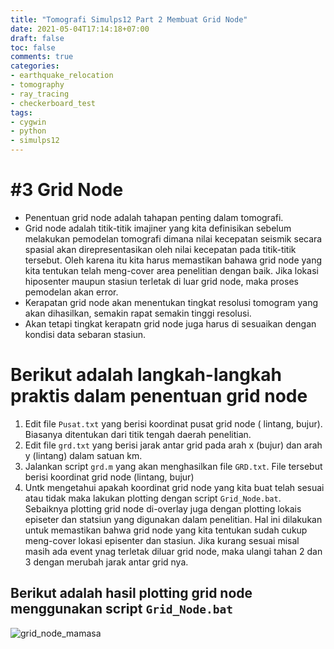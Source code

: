 ```yaml
---
title: "Tomografi Simulps12 Part 2 Membuat Grid Node"
date: 2021-05-04T17:14:18+07:00
draft: false
toc: false
comments: true
categories:
- earthquake_relocation
- tomography
- ray_tracing
- checkerboard_test
tags:
- cygwin
- python
- simulps12
---
```


# #3 Grid Node

 - Penentuan grid node adalah tahapan penting dalam tomografi. 
 - Grid node adalah titik-titik imajiner yang kita definisikan sebelum melakukan pemodelan tomografi dimana nilai kecepatan seismik secara spasial akan direpresentasikan oleh nilai kecepatan pada titik-titik tersebut. Oleh karena itu kita harus memastikan bahawa grid node yang kita tentukan telah meng-cover area penelitian dengan baik. Jika lokasi hiposenter maupun stasiun terletak di luar grid node, maka proses pemodelan akan error. 
 - Kerapatan grid node akan menentukan tingkat resolusi tomogram yang akan dihasilkan, semakin rapat semakin tinggi resolusi. 
 - Akan tetapi tingkat kerapatn grid node juga harus di sesuaikan dengan kondisi data sebaran stasiun.  

# Berikut adalah langkah-langkah praktis dalam penentuan grid node 

1. Edit file `Pusat.txt` yang berisi koordinat pusat grid node ( lintang, bujur). Biasanya ditentukan dari titik tengah daerah penelitian.  
2. Edit file `grd.txt` yang berisi jarak antar grid pada arah x (bujur) dan arah y (lintang) dalam satuan km.
3. Jalankan script `grd.m` yang akan menghasilkan file `GRD.txt`. File tersebut berisi koordinat grid node (lintang, bujur)
4. Untk mengetahui apakah koordinat grid node yang kita buat telah sesuai atau tidak maka lakukan plotting dengan script `Grid_Node.bat`. Sebaiknya plotting grid node di-overlay juga dengan plotting lokais episeter dan statsiun yang digunakan dalam penelitian. Hal ini dilakukan untuk memastikan bahwa grid node yang kita tentukan sudah cukup meng-cover lokasi episenter dan stasiun. Jika kurang sesuai misal masih ada event ynag terletak diluar grid node, maka ulangi tahan 2 dan 3 dengan merubah jarak antar grid nya.   

## Berikut adalah hasil plotting grid node menggunakan script `Grid_Node.bat`

![grid_node_mamasa](https://user-images.githubusercontent.com/28419810/108687227-0866dd00-7529-11eb-9881-db34b9a0fb90.png)